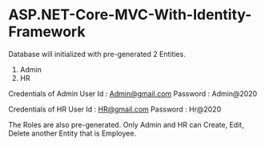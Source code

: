 # ASP.NET-Core-MVC-With-Identity-Framework

Database will initialized with pre-generated 2 Entities.
1. Admin 
2. HR

Credentials of Admin
User Id : Admin@gmail.com
Password : Admin@2020

Credentials of HR
User Id : HR@gmail.com
Password : Hr@2020

The Roles are also pre-generated.
Only Admin and HR can Create, Edit, Delete another Entity that is Employee.

